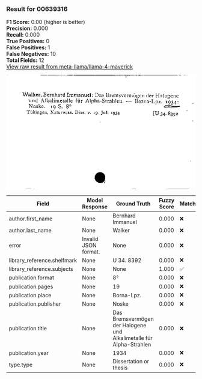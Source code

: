 ### Result for 00639316
**F1 Score:** 0.00 (higher is better)<br>**Precision:** 0.000<br>**Recall:** 0.000<br>**True Positives:** 0<br>**False Positives:** 1<br>**False Negatives:** 10<br>**Total Fields:** 12<br>[View raw result from meta-llama/llama-4-maverick](https://github.com/RISE-UNIBAS/humanities_data_benchmark/blob/main/results/2025-10-17/T0252/request_T0252_00639316.json)

<img src="https://github.com/RISE-UNIBAS/humanities_data_benchmark/blob/main/benchmarks/zettelkatalog/images/00639316.jpg?raw=true" alt="00639316" width="600px">

| Field | Model Response | Ground Truth | Fuzzy Score | Match |
|-------|----------------|--------------|-------------|-------|
| author.first_name | None | Bernhard Immanuel | 0.000 | ❌ |
| author.last_name | None | Walker | 0.000 | ❌ |
| error | Invalid JSON format. | None | 0.000 | ❌ |
| library_reference.shelfmark | None | U 34. 8392 | 0.000 | ❌ |
| library_reference.subjects | None | None | 1.000 | ✅ |
| publication.format | None | 8° | 0.000 | ❌ |
| publication.pages | None | 19 | 0.000 | ❌ |
| publication.place | None | Borna-Lpz. | 0.000 | ❌ |
| publication.publisher | None | Noske | 0.000 | ❌ |
| publication.title | None | Das Bremsvermögen der Halogene und Alkalimetalle für Alpha-Strahlen | 0.000 | ❌ |
| publication.year | None | 1934 | 0.000 | ❌ |
| type.type | None | Dissertation or thesis | 0.000 | ❌ |

